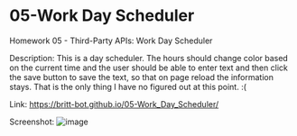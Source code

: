 # 05-Work Day Scheduler
Homework 05 - Third-Party APIs: Work Day Scheduler

Description:
This is a day scheduler. The hours should change color based on the current time and the user should be able to enter text and then click the save button to save the text, so that on page reload the information stays. That is the only thing I have no figured out at this point. :(


Link:
https://britt-bot.github.io/05-Work_Day_Scheduler/


Screenshot:
![image](https://user-images.githubusercontent.com/77466708/111206833-e6480400-8596-11eb-8eff-eb8ae755211b.png)



